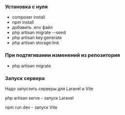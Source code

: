 ### Установка с нуля
- composer install
- npm install
- добавить .env файл
- php artisan migrate --seed
- php artisan key:generate
- php artisan storage:link
### При подтягивании изменений из репозитория
- php artisan migrate

### Запуск сервера
Надо запустить серверы для Laravel и Vite

php artisan serve - запуск Laravel

npm run dev - запуск Vite